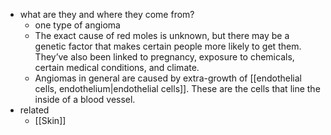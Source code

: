   * what are they and where they come from?
    * one type of angioma
    * The exact cause of red moles is unknown, but there may be a genetic factor that makes certain people more likely to get them. They’ve also been linked to pregnancy, exposure to chemicals, certain medical conditions, and climate.
    * Angiomas in general are caused by extra-growth of [[endothelial cells, endothelium|endothelial cells]]. These are the cells that line the inside of a blood vessel.
  * related
    * [[Skin]]
